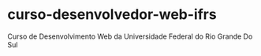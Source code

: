 # curso-desenvolvedor-web-ifrs
Curso de Desenvolvimento Web da Universidade Federal do Rio Grande Do Sul
